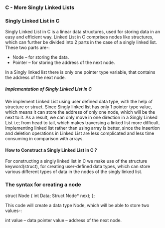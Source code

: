 ### C - More Singly Linked Lists

###   		Singly Linked List in C

Singly Linked List in C is a linear data structures, used for storing data in an easy and efficient way.
Linked List in C comprises nodes like structures, which can further be divided into 2 parts in the case of a singly linked list.
These two parts are-:
* Node – for storing the data.
* Pointer – for storing the address of the next node.

In a Singly linked list there is only one pointer type variable, that contains the address of the next node.

##### Implementation of Singly Linked List in C
We implement Linked List  using user defined data type, with the help of structure or struct. Since Singly linked list has only 1 pointer type value, which means it can store the address of only one node, which will be  the next to it. As a result, we can only move in one direction in a Singly Linked List i.e; from head to tail, which makes traversing a linked list more difficult. Implementing  linked list  rather than using array is better, since the insertion and deletion operations in  Linked List are less complicated and less time consuming in comparison with arrays.


#### How to Construct a Singly Linked List in C ?
For constructing a singly linked list in C we make use of the structure keyword(struct), for creating user-defined data types, which can store various different types of data in the nodes of the singly linked list.

### The syntax for creating a node

struct Node {
  int Data;
  Struct Node* next;
};

This code will create a data type Node, which  will be able to store two values-:

int value – data
pointer value – address of the next node.
